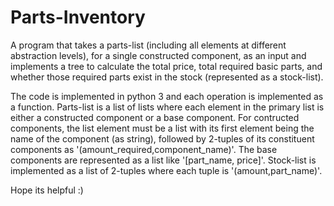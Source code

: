 # Parts-Inventory
A program that takes a parts-list (including all elements at different abstraction levels), for a single constructed component, as an input and implements a tree to calculate the total price, total required basic parts, and whether those required parts exist in the stock (represented as a stock-list).

The code is implemented in python 3 and each operation is implemented as a function.
Parts-list is a list of lists where each element in the primary list is either a constructed component or a base component. For contructed components, the list element must be a list with its first element being the name of the component (as string), followed by 2-tuples of its constituent components as '(amount_required,component_name)'. The base components are represented as a list like '[part_name, price]'.
Stock-list is implemented as a list of 2-tuples where each tuple is '(amount,part_name)'.

Hope its helpful :)

